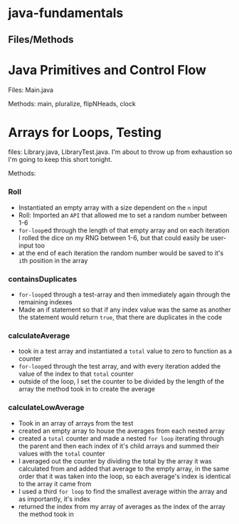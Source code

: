 # java-fundamentals

## Files/Methods

# Java Primitives and Control Flow

Files: Main.java

Methods: main, pluralize, flipNHeads, clock

# Arrays for Loops, Testing

files: Library.java, LibraryTest.java. I'm about to throw up from exhaustion so I'm going to keep this short tonight.

Methods:

### Roll

- Instantiated an empty array with a size dependent on the `n` input
- Roll: Imported an `API` that allowed me to set a random number between 1-6
- `for-loop`ed through the length of that empty array and on each iteration I rolled the dice on my RNG between 1-6, but that could easily be user-input too
- at the end of each iteration the random number would be saved to it's `i`th position in the array

### containsDuplicates

- `for-loop`ed through a test-array and then immediately again through the remaining indexes
- Made an if statement so that if any index value was the same as another the statement would return `true`, that there are duplicates in the code

### calculateAverage

- took in a test array and instantiated a `total` value to zero to function as a counter
- `for-loop`ed through the test array, and with every iteration added the value of the index to that `total` counter
- outside of the loop, I set the counter to be divided by the length of the array the method took in to create the average

### calculateLowAverage

- Took in an array of arrays from the test
- created an empty array to house the averages from each nested array
- created a `total` counter and made a nested `for loop` iterating through the parent and then each index of it's child arrays and summed their values with the `total` counter
- I averaged out the counter by dividing the total by the array it was calculated from and added that average to the empty array, in the same order that it was taken into the loop, so each average's index is identical to the array it came from
- I used a third `for loop` to find the smallest average within the array and as importantly, it's index
- returned the index from my array of averages as the index of the array the method took in
